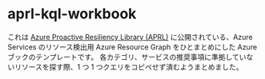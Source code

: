 # aprl-kql-workbook

これは [Azure Proactive Resiliency Library (APRL)](https://azure.github.io/Azure-Proactive-Resiliency-Library/services/) に公開されている、Azure Services のリソース検出用 Azure Resource Graph をひとまとめにした Azure ブックのテンプレートです。
各カテゴリ、サービスの推奨事項に準拠していないリソースを探す際、1 つ 1 つクエリをコピペせず済むようまとめました。
